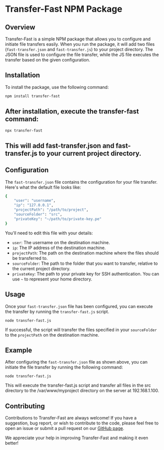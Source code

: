 # Transfer-Fast NPM Package

## Overview

Transfer-Fast is a simple NPM package that allows you to configure and initiate file transfers easily. When you run the package, it will add two files (`fast-transfer.json` and `fast-transfer.js`) to your project directory. The JSON file is used to configure the file transfer, while the JS file executes the transfer based on the given configuration.

## Installation

To install the package, use the following command:

```sh
npm install transfer-fast
```

## After installation, execute the transfer-fast command:

```sh
npx transfer-fast
```

## This will add fast-transfer.json and fast-transfer.js to your current project directory.


## Configuration
The `fast-transfer.json` file contains the configuration for your file transfer. Here's what the default file looks like:

```sh
{
    "user": "username",
    "ip": "127.0.0.1",
    "projectPath": "/path/to/project",
    "sourceFolder": "src",
    "privateKey": "~/path/to/private-key.pe"
}
```

You'll need to edit this file with your details:

- `user`: The username on the destination machine.
- `ip`: The IP address of the destination machine.
- `projectPath`: The path on the destination machine where the files should be transferred to.
- `sourceFolder`: The path to the folder that you want to transfer, relative to the current project directory.
- `privateKey`: The path to your private key for SSH authentication. You can use `~` to represent your home directory.

## Usage

Once your `fast-transfer.json` file has been configured, you can execute the transfer by running the `transfer-fast.js` script.

```shell
node transfer-fast.js
```

If successful, the script will transfer the files specified in your `sourceFolder` to the `projectPath` on the destination machine.


## Example

After configuring the `fast-transfer.json` file as shown above, you can initiate the file transfer by running the following command:

```shell
node transfer-fast.js
```

This will execute the transfer-fast.js script and transfer all files in the src directory to the /var/www/myproject directory on the server at 192.168.1.100.

## Contributing

Contributions to Transfer-Fast are always welcome! If you have a suggestion, bug report, or wish to contribute to the code, please feel free to open an issue or submit a pull request on our [GitHub page](https://github.com/your-username/transfer-fast).

We appreciate your help in improving Transfer-Fast and making it even better!
